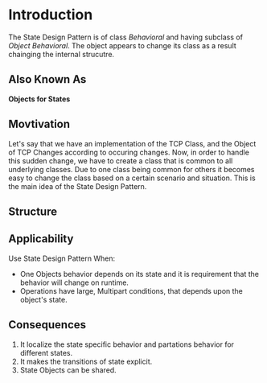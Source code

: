 # Introduction
The State Design Pattern is of class _Behavioral_ and having subclass of _Object Behavioral_. The object appears to change its class as a result chainging the internal strucutre.

## Also Known As
**Objects for States**

## Movtivation
Let's say that we have an implementation of the TCP Class, and the Object of TCP Changes according to occuring changes. Now, in order to handle this sudden change, we have to create a class that is common to all underlying classes. Due to one class being common for others it becomes easy to change the class based on a certain scenario and situation. This is the main idea of the State Design Pattern.

## Structure

## Applicability
Use State Design Pattern When:
* One Objects behavior depends on its state and it is requirement that the behavior will change on runtime.
* Operations have large, Multipart conditions, that depends upon the object's state.

## Consequences
1. It localize the state specific behavior and partations behavior for different states.
2. It makes the transitions of state explicit.
3. State Objects can be shared.